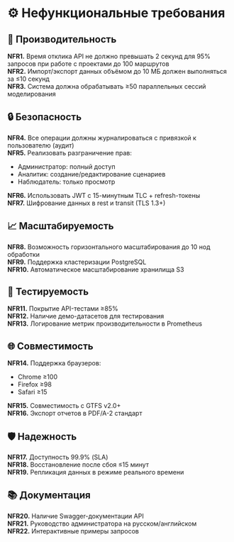 # ⚙️ Нефункциональные требования

## 🚀 Производительность
**NFR1.** Время отклика API не должно превышать 2 секунд для 95% запросов при работе с проектами до 100 маршрутов  
**NFR2.** Импорт/экспорт данных объёмом до 10 МБ должен выполняться за ≤10 секунд  
**NFR3.** Система должна обрабатывать ≥50 параллельных сессий моделирования  

## 🔒 Безопасность
**NFR4.** Все операции должны журналироваться с привязкой к пользователю (аудит)  
**NFR5.** Реализовать разграничение прав:
- Администратор: полный доступ
- Аналитик: создание/редактирование сценариев
- Наблюдатель: только просмотр

**NFR6.** Использовать JWT с 15-минутным TLC + refresh-токены  
**NFR7.** Шифрование данных в rest и transit (TLS 1.3+)  

## 📈 Масштабируемость
**NFR8.** Возможность горизонтального масштабирования до 10 нод обработки  
**NFR9.** Поддержка кластеризации PostgreSQL  
**NFR10.** Автоматическое масштабирование хранилища S3  

## 🧪 Тестируемость
**NFR11.** Покрытие API-тестами ≥85%  
**NFR12.** Наличие демо-датасетов для тестирования  
**NFR13.** Логирование метрик производительности в Prometheus  

## 🌐 Совместимость
**NFR14.** Поддержка браузеров:
- Chrome ≥100
- Firefox ≥98
- Safari ≥15

**NFR15.** Совместимость с GTFS v2.0+  
**NFR16.** Экспорт отчетов в PDF/A-2 стандарт  

## 🛡️ Надежность
**NFR17.** Доступность 99.9% (SLA)  
**NFR18.** Восстановление после сбоя ≤15 минут  
**NFR19.** Репликация данных в режиме реального времени  

## 📚 Документация
**NFR20.** Наличие Swagger-документации API  
**NFR21.** Руководство администратора на русском/английском  
**NFR22.** Интерактивные примеры запросов  
